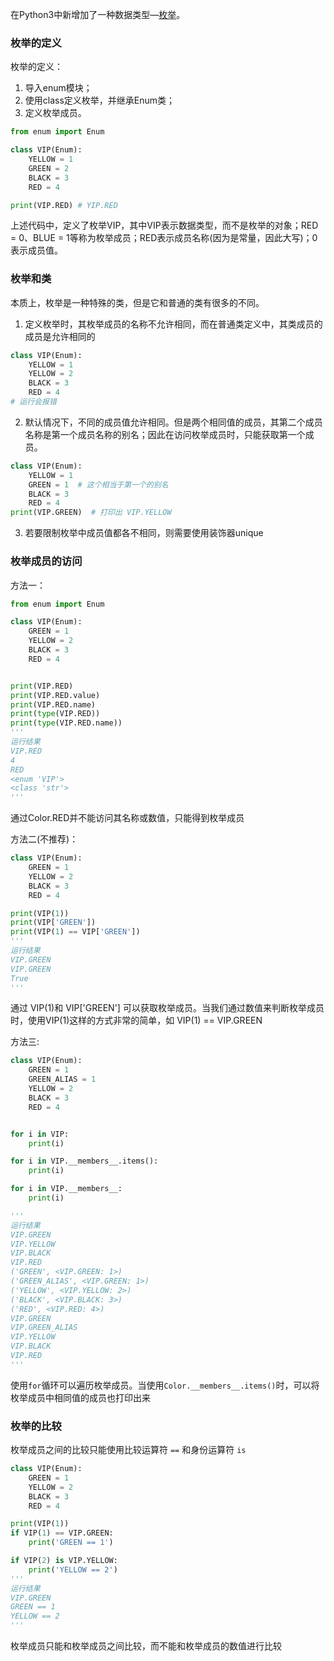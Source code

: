在Python3中新增加了一种数据类型—[枚举](https://so.csdn.net/so/search?q=%E6%9E%9A%E4%B8%BE&spm=1001.2101.3001.7020)。

### 枚举的定义

枚举的定义：
1. 导入enum模块；
2. 使用class定义枚举，并继承Enum类；
3. 定义枚举成员。


```python
from enum import Enum

class VIP(Enum):
    YELLOW = 1
    GREEN = 2
    BLACK = 3
    RED = 4

print(VIP.RED) # YIP.RED
```

上述代码中，定义了枚举VIP，其中VIP表示数据类型，而不是枚举的对象；RED = 0、BLUE = 1等称为枚举成员；RED表示成员名称(因为是常量，因此大写)；0表示成员值。

### 枚举和类

本质上，枚举是一种特殊的类，但是它和普通的类有很多的不同。

1. 定义枚举时，其枚举成员的名称不允许相同，而在普通类定义中，其类成员的成员是允许相同的

```python
class VIP(Enum):
    YELLOW = 1
    YELLOW = 2
    BLACK = 3
    RED = 4
# 运行会报错
```
2. 默认情况下，不同的成员值允许相同。但是两个相同值的成员，其第二个成员名称是第一个成员名称的别名；因此在访问枚举成员时，只能获取第一个成员。

```python
class VIP(Enum):
    YELLOW = 1
    GREEN = 1  # 这个相当于第一个的别名
    BLACK = 3
    RED = 4
print(VIP.GREEN)  # 打印出 VIP.YELLOW
```

3. 若要限制枚举中成员值都各不相同，则需要使用装饰器unique


### 枚举成员的访问

方法一：
```python
from enum import Enum

class VIP(Enum):
    GREEN = 1
    YELLOW = 2
    BLACK = 3
    RED = 4


print(VIP.RED)
print(VIP.RED.value)
print(VIP.RED.name)
print(type(VIP.RED))
print(type(VIP.RED.name))
'''
运行结果
VIP.RED
4
RED
<enum 'VIP'>
<class 'str'>
'''
```

通过Color.RED并不能访问其名称或数值，只能得到枚举成员

方法二(不推荐)：
```python
class VIP(Enum):
    GREEN = 1
    YELLOW = 2
    BLACK = 3
    RED = 4

print(VIP(1))
print(VIP['GREEN'])
print(VIP(1) == VIP['GREEN'])
'''
运行结果
VIP.GREEN
VIP.GREEN
True
'''
```

通过 VIP(1)和 VIP['GREEN'] 可以获取枚举成员。当我们通过数值来判断枚举成员时，使用VIP(1)这样的方式非常的简单，如 VIP(1) == VIP.GREEN

方法三:

```python
class VIP(Enum):
    GREEN = 1
    GREEN_ALIAS = 1
    YELLOW = 2
    BLACK = 3
    RED = 4


for i in VIP:
    print(i)

for i in VIP.__members__.items():
    print(i)

for i in VIP.__members__:
    print(i)

'''
运行结果
VIP.GREEN
VIP.YELLOW
VIP.BLACK
VIP.RED
('GREEN', <VIP.GREEN: 1>)
('GREEN_ALIAS', <VIP.GREEN: 1>)
('YELLOW', <VIP.YELLOW: 2>)
('BLACK', <VIP.BLACK: 3>)
('RED', <VIP.RED: 4>)
VIP.GREEN
VIP.GREEN_ALIAS
VIP.YELLOW
VIP.BLACK
VIP.RED
'''
```

使用`for`循环可以遍历枚举成员。当使用`Color.__members__.items()`时，可以将枚举成员中相同值的成员也打印出来


### 枚举的比较

枚举成员之间的比较只能使用比较运算符 `==` 和身份运算符 `is`

```python
class VIP(Enum):
    GREEN = 1
    YELLOW = 2
    BLACK = 3
    RED = 4

print(VIP(1))
if VIP(1) == VIP.GREEN:
    print('GREEN == 1')

if VIP(2) is VIP.YELLOW:
    print('YELLOW == 2')
'''
运行结果
VIP.GREEN
GREEN == 1
YELLOW == 2
'''
```

枚举成员只能和枚举成员之间比较，而不能和枚举成员的数值进行比较